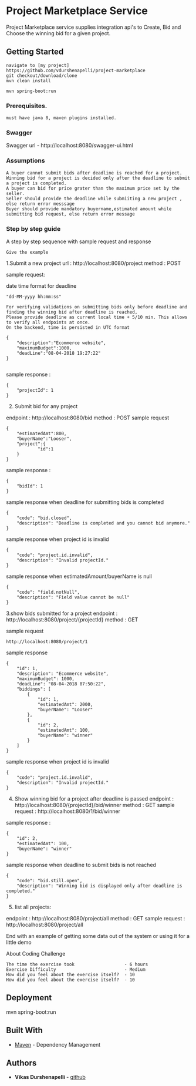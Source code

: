 # Project Marketplace Service

Project Marketplace service supplies integration api's to Create, Bid and Choose the winning bid for a given project.

## Getting Started

```
navigate to [my project] 
https://github.com/vdurshenapelli/project-marketplace
git checkout/download/clone 
mvn clean install

mvn spring-boot:run
```
### Prerequisites.
```
must have java 8, maven plugins installed. 
```

### Swagger

Swagger url - http://localhost:8080/swagger-ui.html

### Assumptions
```
A buyer cannot submit bids after deadline is reached for a project.
Winning bid for a project is decided only after the deadline to submit a project is completed.
A buyer can bid for price grater than the maximum price set by the seller.
Seller should provide the deadline while submiiting a new project , else return error messsage
Buyer should provide mandatory buyername,estimated amount while submitting bid request, else return error message
```
### Step by step guide

A step by step sequence with sample request and response 

```
Give the example
```
1.Submit a new project
url : http://localhost:8080/project
method : POST

sample request:


date time format for deadline 
 ```
 "dd-MM-yyyy hh:mm:ss"

 For verifying validations on submitting bids only before deadline and finding the winning bid after deadline is reached,
 Please provide deadline as current local time + 5/10 min. This allows to verify all endpoints at once.
 On the backend, time is persisted in UTC format
 ```
```
{
	"description":"Ecommerce website",
	"maximumBudget":1000,
	"deadLine":"08-04-2018 19:27:22"
}


```

sample response :
```
{
    "projectId": 1
}
```
2. Submit bid for any project

endpoint : http://localhost:8080/bid
method : POST
sample request
```
{
	"estimatedAmt":800,
	"buyerName":"Looser",
	"project":{
            "id":1
	}
}
```
sample response :
```
{
    "bidId": 1
}
```
sample response when deadline for submitting bids is completed

```
{
    "code": "bid.closed",
    "description": "Deadline is completed and you cannot bid anymore."
}
```
sample response when project id is invalid

```
{
    "code": "project.id.invalid",
    "description": "Invalid projectId."
} 
```
sample response when estimatedAmount/buyerName is null

```
{
    "code": "field.notNull",
    "description": "Field value cannot be null"
}
```

3.show bids submitted for a project
endpoint : http://localhost:8080/project/{projectId}
method  : GET

sample request
```
http://localhost:8080/project/1
```

sample response
```
{
    "id": 1,
    "description": "Ecommerce website",
    "maximumBudget": 1000,
    "deadLine": "08-04-2018 07:50:22",
    "biddings": [
        {
            "id": 1,
            "estimatedAmt": 2000,
            "buyerName": "Looser"
        },
        {
            "id": 2,
            "estimatedAmt": 100,
            "buyerName": "winner"
        }
    ]
}
```

sample response when project id is invalid

```
{
    "code": "project.id.invalid",
    "description": "Invalid projectId."
} 
```

4. Show winning bid for a project after deadline is passed
endpoint : http://localhost:8080/{projectId}/bid/winner
method : GET
sample request : http://localhost:8080/1/bid/winner

sample response :

```
{
    "id": 2,
    "estimatedAmt": 100,
    "buyerName": "winner"
}

```
sample response when deadline to submit bids is not reached
```
{
    "code": "bid.still.open",
    "description": "Winning bid is displayed only after deadline is completed."
}

```
5. list all projects:

endpoint : http://localhost:8080/project/all
method : GET
sample request : http://localhost:8080/project/all


End with an example of getting some data out of the system or using it for a little demo


About Coding Challenge

```
The time the exercise took                   - 6 hours
Exercise Difficulty                          - Medium
How did you feel about the exercise itself?  - 10
How did you feel about the exercise itself?  - 10
```

## Deployment

mvn spring-boot:run

## Built With

* [Maven](https://maven.apache.org/) - Dependency Management

## Authors

* **Vikas Durshenapelli** - [github](https://github.com/vdurshenapelli)

